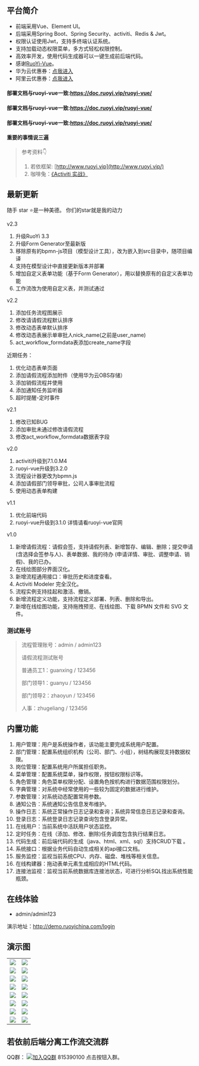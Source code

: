 ## 平台简介

* 前端采用Vue、Element UI。
* 后端采用Spring Boot、Spring Security、activiti、Redis & Jwt。
* 权限认证使用Jwt，支持多终端认证系统。
* 支持加载动态权限菜单，多方式轻松权限控制。
* 高效率开发，使用代码生成器可以一键生成前后端代码。
* 感谢[RuoYi-Vue](https://github.com/yangzongzhuan/RuoYi-Vue)。
* 华为云优惠券：[点我进入](https://www.huaweicloud.com/product/ecs.html?fromacct=2b023ba5-33f5-478c-bbdf-33e27cd7459c&utm_source=V1g3MDY4NTY=&utm_medium=cps&utm_campaign=201905) 
* 阿里云优惠券：[点我进入](https://promotion.aliyun.com/ntms/yunparter/invite.html?userCode=ek76b2lk) 

#### 部署文档与ruoyi-vue一致:https://doc.ruoyi.vip/ruoyi-vue/
#### 部署文档与ruoyi-vue一致:https://doc.ruoyi.vip/ruoyi-vue/
#### 部署文档与ruoyi-vue一致:https://doc.ruoyi.vip/ruoyi-vue/

#### 重要的事情说三遍
>  参考资料👇
>
>  1. 若依框架: [http://www.ruoyi.vip](http://www.ruoyi.vip/)
>  2. 咖啡兔：[《Activiti 实战》](https://github.com/henryyan/activiti-in-action-codes)

## 最新更新
<p>随手 star ⭐是一种美德。 你们的star就是我的动力</p>

v2.3
1. 升级RuoYi 3.3
2. 升级Form Generator至最新版
3. 移除原有的bpmn-js项目（模型设计工具），改为嵌入到src目录中，随项目编译
4. 支持在模型设计中直接更新版本并部署
5. 增加自定义表单功能（基于Form Generator），用以替换原有的自定义表单功能
6. 工作流改为使用自定义表，并测试通过

v2.2
1. 添加任务流程图展示
2. 修改请请假流程默认排序
3. 修改动态表单默认排序
4. 修改动态表展示单审批人nick_name(之前是user_name)
5. act_workflow_formdata表添加create_name字段

近期任务：
1. 优化动态表单页面
2. 添加请假流程添加附件（使用华为云OBS存储）
3. 添加销假流程并使用
4. 添加通知任务监听器
5. 超时提醒-定时事件

v2.1
1. 修改已知BUG
2. 添加审批未通过修改请假流程
3. 修改act_workflow_formdata数据表字段



v2.0

1. activiti升级到7.1.0.M4
2. ruoyi-vue升级到3.2.0
3. 流程设计器更改为bpmn.js
4. 添加请假部门领导审批，公司人事审批流程
5. 使用动态表单构建
 

v1.1
1. 优化前端代码
2. ruoyi-vue升级到3.1.0  详情请看ruoyi-vue官网

v1.0

1.  新增请假流程：请假会签，支持请假列表、新增暂存、编辑、删除；提交申请 (含选择会签参与人)、表单数据、我的待办 (申请详情、审批、调整申请、销假)、我的已办。
2.  在线绘图部分界面汉化。
3.  新增流程通用接口：审批历史和进度查看。
4.  Activiti Modeler 完全汉化。
5.  流程实例支持挂起和激活、撤销。
6.  新增流程定义功能，支持流程定义部署、列表、删除和导出。
7.  新增在线绘图功能，支持拖拽预览、在线绘图、下载 BPMN 文件和 SVG 文件。



### 测试账号

> 流程管理账号：admin / admin123
>
> 请假流程测试账号
>
> 普通员工1：guanxing / 123456
>
> 部门领导1：guanyu / 123456
>
> 部门领导2：zhaoyun / 123456
>
> 人事：zhugeliang / 123456

## 内置功能

1.  用户管理：用户是系统操作者，该功能主要完成系统用户配置。
2.  部门管理：配置系统组织机构（公司、部门、小组），树结构展现支持数据权限。
3.  岗位管理：配置系统用户所属担任职务。
4.  菜单管理：配置系统菜单，操作权限，按钮权限标识等。
5.  角色管理：角色菜单权限分配、设置角色按机构进行数据范围权限划分。
6.  字典管理：对系统中经常使用的一些较为固定的数据进行维护。
7.  参数管理：对系统动态配置常用参数。
8.  通知公告：系统通知公告信息发布维护。
9.  操作日志：系统正常操作日志记录和查询；系统异常信息日志记录和查询。
10. 登录日志：系统登录日志记录查询包含登录异常。
11. 在线用户：当前系统中活跃用户状态监控。
12. 定时任务：在线（添加、修改、删除)任务调度包含执行结果日志。
13. 代码生成：前后端代码的生成（java、html、xml、sql）支持CRUD下载 。
14. 系统接口：根据业务代码自动生成相关的api接口文档。
15. 服务监控：监视当前系统CPU、内存、磁盘、堆栈等相关信息。
16. 在线构建器：拖动表单元素生成相应的HTML代码。
17. 连接池监视：监视当前系统数据库连接池状态，可进行分析SQL找出系统性能瓶颈。

## 在线体验

- admin/admin123  

演示地址：http://demo.ruoyichina.com/login

## 演示图

<table>
    <tr>
        <td><img src="http://www.ltdigit.cn/img/1600223031.jpg"/></td>
        <td><img src="https://oscimg.oschina.net/oscnet/1cbcf0e6f257c7d3a063c0e3f2ff989e4b3.jpg"/></td>
    </tr>
    <tr>
        <td><img src="https://oscimg.oschina.net/oscnet/up-8074972883b5ba0622e13246738ebba237a.png"/></td>
        <td><img src="https://oscimg.oschina.net/oscnet/up-9f88719cdfca9af2e58b352a20e23d43b12.png"/></td>
    </tr>
    <tr>
        <td><img src="https://oscimg.oschina.net/oscnet/up-39bf2584ec3a529b0d5a3b70d15c9b37646.png"/></td>
        <td><img src="https://oscimg.oschina.net/oscnet/up-936ec82d1f4872e1bc980927654b6007307.png"/></td>
    </tr>
	<tr>
        <td><img src="https://oscimg.oschina.net/oscnet/up-b2d62ceb95d2dd9b3fbe157bb70d26001e9.png"/></td>
        <td><img src="https://oscimg.oschina.net/oscnet/up-d67451d308b7a79ad6819723396f7c3d77a.png"/></td>
    </tr>	 
    <tr>
        <td><img src="https://oscimg.oschina.net/oscnet/5e8c387724954459291aafd5eb52b456f53.jpg"/></td>
        <td><img src="https://oscimg.oschina.net/oscnet/644e78da53c2e92a95dfda4f76e6d117c4b.jpg"/></td>
    </tr>
	<tr>
        <td><img src="https://oscimg.oschina.net/oscnet/up-8370a0d02977eebf6dbf854c8450293c937.png"/></td>
        <td><img src="https://oscimg.oschina.net/oscnet/up-49003ed83f60f633e7153609a53a2b644f7.png"/></td>
    </tr>
	<tr>
        <td><img src="https://oscimg.oschina.net/oscnet/up-d4fe726319ece268d4746602c39cffc0621.png"/></td>
        <td><img src="https://oscimg.oschina.net/oscnet/up-c195234bbcd30be6927f037a6755e6ab69c.png"/></td>
    </tr>
    <tr>
        <td><img src="https://oscimg.oschina.net/oscnet/b6115bc8c31de52951982e509930b20684a.jpg"/></td>
        <td><img src="https://oscimg.oschina.net/oscnet/up-6d73c2140ce694e3de4c05035fdc1868d4c.png"/></td>
    </tr>
    
</table>


## 若依前后端分离工作流交流群

QQ群：  [![加入QQ群](https://img.shields.io/badge/815390100-blue.svg)](https://qm.qq.com/cgi-bin/qm/qr?k=nrV3xrlurpfJp-SNd1TrUr__S8AzgrPH&jump_from=webapi") 815390100 点击按钮入群。